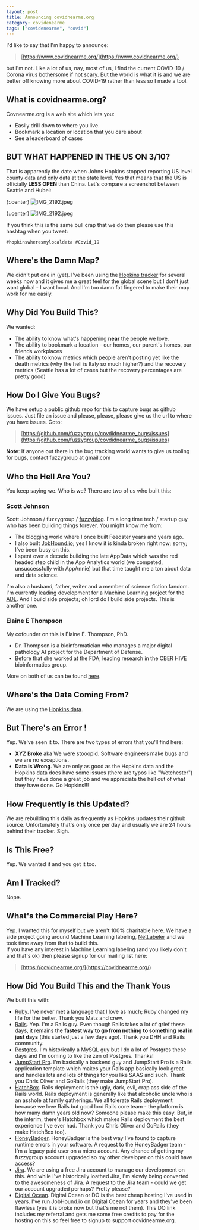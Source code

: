 ```yaml
---
layout: post
title: Announcing covidnearme.org
category: covidenearme
tags: ["covidenearme", "covid"]
---
```

I'd like to say that I'm happy to announce:

> [https://www.covidnearme.org/](https://www.covidnearme.org/)

but I'm not.  Like a lot of us, nay, most of us, I find the current COVID-19 / Corona virus bothersome if not scary.  But the world is what it is and we are better off knowing more about COVID-19 rather than less so I made a tool.

## What is covidnearme.org?

Covnearme.org is a web site which lets you:

* Easily drill down to where you live.
* Bookmark a location or location that you care about
* See a leaderboard of cases

## BUT WHAT HAPPENED IN THE US ON 3/10?

That is apparently the date when Johns Hopkins stopped reporting US level county data and only data at the state level.  Yes that means that the US is officially **LESS OPEN** than China.  Let's compare a screenshot between Seattle and Hubei:

{:.center}
![IMG_2192.jpeg](/blog/assets/china.png)


{:.center}
![IMG_2192.jpeg](/blog/assets/seattle.png)

If you think this is the same bull crap that we do then please use this hashtag when you tweet:

    #hopkinswheresmylocaldata #Covid_19 

## Where's the Damn Map?

We didn't put one in (yet).  I've been using the [Hopkins tracker](https://gisanddata.maps.arcgis.com/apps/opsdashboard/index.html#/bda7594740fd40299423467b48e9ecf6) for several weeks now and it gives me a great feel for the global scene but I don't just want global - I want local.  And I'm too damn fat fingered to make their map work for me easily.

## Why Did You Build This?

We wanted:

* The ability to know what's happening **near** the people we love.
* The ability to bookmark a location - our homes, our parent's homes, our friends workplaces
* The ability to know metrics which people aren't posting yet like the death metrics (why the hell is Italy so much higher?) and the recovery metrics (Seattle has a lot of cases but the recovery percentages are pretty good)

## How Do I Give You Bugs?

We have setup a public github repo for this to capture bugs as github issues.  Just file an issue and please, please, please give us the url to where you have issues. Goto:

> [https://github.com/fuzzygroup/covdidnearme_bugs/issues](https://github.com/fuzzygroup/covdidnearme_bugs/issues)

**Note**: If anyone out there in the bug tracking world wants to give us tooling for bugs, contact fuzzygroup at gmail.com

## Who the Hell Are You?

You keep saying we. Who is we?  There are two of us who built this:

### Scott Johnson

Scott Johnson / fuzzygroup / [fuzzyblog](https://www.fuzzyblog.io/blog/).  I'm a long time tech / startup guy who has been building things forever.  You might know me from:

* The blogging world where I once built Feedster years and years ago. 
* I also built [JobHound.io](https://www.jobhound.io); yes I know it is kinda broken right now; sorry; I've been busy on this.  
* I spent over a decade building the late AppData which was the red headed step child in the App Analytics world (we competed, unsuccessfully with AppAnnie) but that time taught me a ton about data and data science.

I'm also a husband, father, writer and a member of science fiction fandom.  I'm currently leading development for a Machine Learning project for the [ADL](https://www.adl.org/).  And I build side projects; oh lord do I build side projects.  This is another one.

### Elaine E Thompson

My cofounder on this is Elaine E. Thompson, PhD. 

* Dr. Thompson is a bioinformatician who manages a major digital pathology AI project for the Department of Defense. 
* Before that she worked at the FDA, leading research in the CBER HIVE bioinformatics group.  

More on both of us can be found [here](http://covidnearme.org/about).

## Where's the Data Coming From?

We are using the [Hopkins data](https://github.com/CSSEGISandData/COVID-19/tree/master/csse_covid_19_data).

## But There's an Error !

Yep.  We've seen it to.  There are two types of errors that you'll find here:

* **XYZ Broke** aka We were stooopid.  Software engineers make bugs and we are no exceptions.
* **Data is Wrong**.  We are only as good as the Hopkins data and the Hopkins data does have some issues (there are typos like "Wetchester") but they have done a great job and we appreciate the hell out of what they have done.  Go Hopkins!!!

## How Frequently is this Updated?

We are rebuilding this daily as frequently as Hopkins updates their github source.  Unfortunately that's only once per day and usually we are 24 hours behind their tracker.  Sigh.

## Is This Free?

Yep.  We wanted it and you get it too.

## Am I Tracked?

Nope.  

## What's the Commercial Play Here?

Yep. I wanted this for myself but we aren't 100% charitable here.  We have a side project going around Machine Learning labeling, [NetLabeler](https://www.netlabler.com) and we took time away from that to build this.  
If you have any interest in Machine Learning labeling (and you likely don't and that's ok) then please signup for our mailing list here:

> [https://covidnearme.org/](https://covidnearme.org/)

## How Did You Build This and the Thank Yous

We built this with:

* [Ruby](https://www.ruby-lang.org/en/).  I've never met a language that I love as much; Ruby changed my life for the better.  Thank you Matz and crew.
* [Rails](https://rubyonrails.org/).  Yep.  I'm a Rails guy.  Even though Rails takes a lot of grief these days, it remains the **fastest way to go from nothing to something real in just days** (this started just a few days ago).  Thank you DHH and Rails community.
* [Postgres](https://www.postgresql.org/).  I'm historically a MySQL guy but I do a lot of Postgres these days and I'm coming to like the zen of Postgres.  Thanks!
* [JumpStart Pro](https://jumpstartrails.com/).  I'm basically a backend guy and JumpStart Pro is a Rails application template which makes your Rails app basically look great and handles lots and lots of things for you like SAAS and such.  Thank you Chris Oliver and GoRails (they make JumpStart Pro).
* [HatchBox](https://www.hatchbox.io/).  Rails deployment is the ugly, dark, evil, crap ass side of the Rails world.  Rails deployment is generally like that alcoholic uncle who is an asshole at family gatherings.  We all tolerate Rails deployment because we love Rails but good lord Rails core team - the platform is how many damn years old now?  Someone please make this easy.  But, in the interim, there's Hatchbox which makes Rails deployment the best experience I've ever had. Thank you Chris Oliver and GoRails (they make HatchBox too).
* [HoneyBadger](https://www.honeybadger.io/).  HoneyBadger is the best way I've found to capture runtime errors in your software.  A request to the HoneyBadger team - I'm a legacy paid user on a micro account.  Any chance of getting my fuzzygroup account upgraded so my other developer on this could have access?
* [Jira](https://www.atlassian.com/software/jira).  We are using a free Jira account to manage our development on this.  And while I've historically loathed Jira, I'm slowly being converted to the awesomeness of Jira.  A request to the Jira team - could we get our account upgraded perhaps?  Pretty please?
* [Digital Ocean](https://m.do.co/c/7942f29e0585).  Digital Ocean or DO is the best cheap hosting I've used in years.  I've run JobHound.io on Digital Ocean for years and they've been flawless (yes it is broke now but that's me not them).  This DO link includes my referral and gets me some free credits to pay for the hosting on this so feel free to signup to support covidnearme.org.
